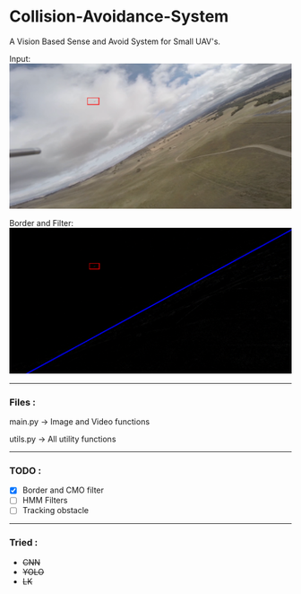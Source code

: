 # Collision-Avoidance-System
A Vision Based Sense and Avoid System for Small UAV's.

Input:
![](images/Input.png)

Border and Filter:
![](images/CMO.png)

---

### Files :

main.py   ->  Image and Video functions

utils.py  ->  All utility functions

---

### TODO :

- [x] Border and CMO filter
- [ ] HMM Filters
- [ ] Tracking obstacle

---

### Tried : 

- ~~CNN~~
- ~~YOLO~~
- ~~LK~~
